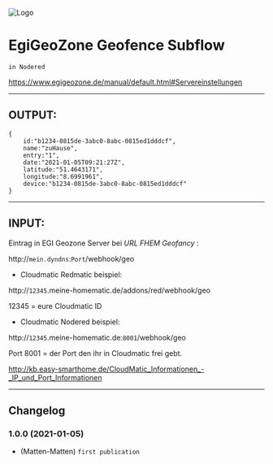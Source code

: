 ![Logo](https://play-lh.googleusercontent.com/Xumisnals5BRF9URTz9cHX2RpDMlQcTjnzvvdj65fYNBQ1us78EnRc5HqA3OelEqMKVu=s80-rw)
# EgiGeoZone Geofence Subflow
`in Nodered`

https://www.egigeozone.de/manual/default.html#Servereinstellungen

---
## OUTPUT:

    {
        id:"b1234-0815de-3abc0-8abc-0815ed1dddcf",
        name:"zuHause",
        entry:"1",
        date:"2021-01-05T09:21:27Z",
        latitude:"51.4643171",
        longitude:"8.6991961",
        device:"b1234-0815de-3abc0-8abc-0815ed1dddcf"
    }



---
## INPUT:

Eintrag in EGI Geozone Server bei _URL FHEM Geofancy_ :

http://`mein.dyndns`:`Port`/webhook/geo



- Cloudmatic Redmatic beispiel:

http://`12345`.meine-homematic.de/addons/red/webhook/geo

12345 = eure Cloudmatic ID



- Cloudmatic Nodered beispiel:

http://`12345`.meine-homematic.de:`8001`/webhook/geo

Port 8001 = der Port den ihr in Cloudmatic frei gebt.

http://kb.easy-smarthome.de/CloudMatic_Informationen_-_IP_und_Port_Informationen

---

## Changelog

### 1.0.0 (2021-01-05)
* (Matten-Matten)      `first publication`
